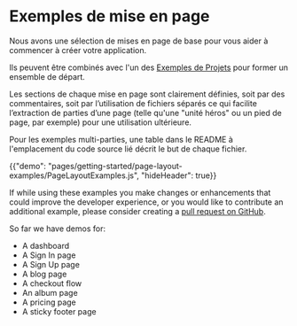 # Exemples de mise en page

<p class="description">Nous avons une sélection de mises en page de base pour vous aider à commencer à créer votre application.</p>

Ils peuvent être combinés avec l'un des [Exemples de Projets](https://github.com/mui-org/material-ui/tree/next/examples) pour former un ensemble de départ.

Les sections de chaque mise en page sont clairement définies, soit par des commentaires, soit par l’utilisation de fichiers séparés ce qui facilite l’extraction de parties d’une page (telle qu'une "unité héros" ou un pied de page, par exemple) pour une utilisation ultérieure.

Pour les exemples multi-parties, une table dans le README à l'emplacement du code source lié décrit le but de chaque fichier.

{{"demo": "pages/getting-started/page-layout-examples/PageLayoutExamples.js", "hideHeader": true}}

If while using these examples you make changes or enhancements that could improve the developer experience, or you would like to contribute an additional example, please consider creating a [pull request on GitHub](https://github.com/mui-org/material-ui/pulls).

So far we have demos for:

- A dashboard
- A Sign In page
- A Sign Up page
- A blog page
- A checkout flow
- An album page
- A pricing page
- A sticky footer page
